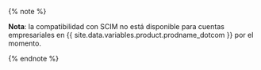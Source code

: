 {% note %}

**Nota**: la compatibilidad con SCIM no está disponible para cuentas empresariales en {{ site.data.variables.product.prodname_dotcom }} por el momento.

{% endnote %}
